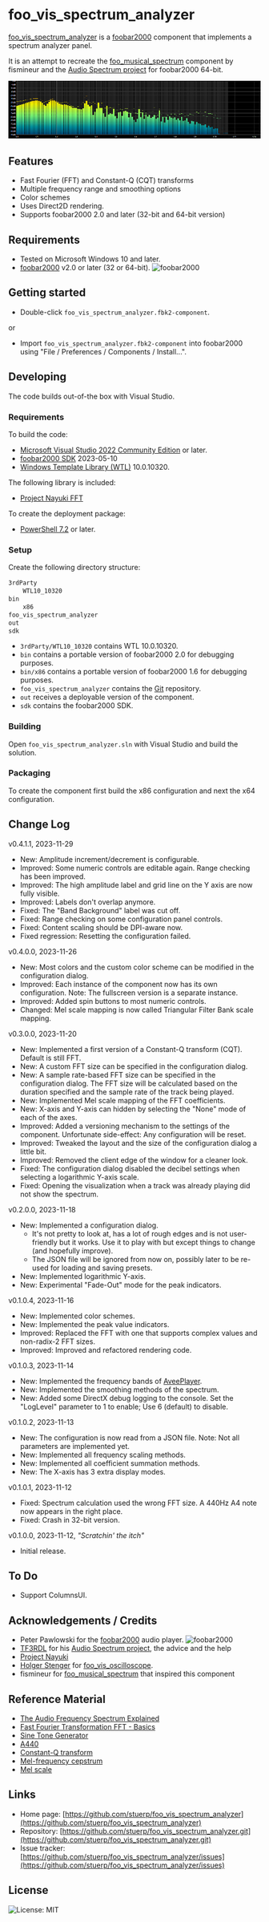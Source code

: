 
# foo_vis_spectrum_analyzer

[foo_vis_spectrum_analyzer](https://github.com/stuerp/foo_vis_spectrum_analyzer/releases) is a [foobar2000](https://www.foobar2000.org/) component that implements a spectrum analyzer panel.

It is an attempt to recreate the [foo_musical_spectrum](https://wiki.hydrogenaud.io/index.php?title=Foobar2000:Components/Musical_Spectrum_(foo_musical_spectrum)) component by fismineur 
and the [Audio Spectrum project](https://codepen.io/TF3RDL/pen/poQJwRW) for foobar2000 64-bit.

![Screenshot](/Resources/Screenshot.png?raw=true "Screenshot")

## Features

* Fast Fourier (FFT) and Constant-Q (CQT) transforms
* Multiple frequency range and smoothing options
* Color schemes
* Uses Direct2D rendering.
* Supports foobar2000 2.0 and later (32-bit and 64-bit version)

## Requirements

* Tested on Microsoft Windows 10 and later.
* [foobar2000](https://www.foobar2000.org/download) v2.0 or later (32 or 64-bit). ![foobar2000](https://www.foobar2000.org/button-small.png)

## Getting started

* Double-click `foo_vis_spectrum_analyzer.fbk2-component`.

or

* Import `foo_vis_spectrum_analyzer.fbk2-component` into foobar2000 using "File / Preferences / Components / Install...".

## Developing

The code builds out-of-the box with Visual Studio.

### Requirements

To build the code:

* [Microsoft Visual Studio 2022 Community Edition](https://visualstudio.microsoft.com/downloads/) or later.
* [foobar2000 SDK](https://www.foobar2000.org/SDK) 2023-05-10
* [Windows Template Library (WTL)](https://github.com/Win32-WTL/WTL) 10.0.10320.

The following library is included:

* [Project Nayuki FFT](https://www.nayuki.io/page/free-small-fft-in-multiple-languages)

To create the deployment package:

* [PowerShell 7.2](https://github.com/PowerShell/PowerShell) or later.

### Setup

Create the following directory structure:

    3rdParty
        WTL10_10320
    bin
        x86
    foo_vis_spectrum_analyzer
    out
    sdk

* `3rdParty/WTL10_10320` contains WTL 10.0.10320.
* `bin` contains a portable version of foobar2000 2.0 for debugging purposes.
* `bin/x86` contains a portable version of foobar2000 1.6 for debugging purposes.
* `foo_vis_spectrum_analyzer` contains the [Git](https://github.com/stuerp/foo_vis_spectrum_analyzer) repository.
* `out` receives a deployable version of the component.
* `sdk` contains the foobar2000 SDK.

### Building

Open `foo_vis_spectrum_analyzer.sln` with Visual Studio and build the solution.

### Packaging

To create the component first build the x86 configuration and next the x64 configuration.

## Change Log

v0.4.1.1, 2023-11-29

* New: Amplitude increment/decrement is configurable.
* Improved: Some numeric controls are editable again. Range checking has been improved.
* Improved: The high amplitude label and grid line on the Y axis are now fully visible.
* Improved: Labels don't overlap anymore.
* Fixed: The "Band Background" label was cut off.
* Fixed: Range checking on some configuration panel controls.
* Fixed: Content scaling should be DPI-aware now.
* Fixed regression: Resetting the configuration failed.

v0.4.0.0, 2023-11-26

* New: Most colors and the custom color scheme can be modified in the configuration dialog.
* Improved: Each instance of the component now has its own configuration. Note: The fullscreen version is a separate instance.
* Improved: Added spin buttons to most numeric controls.
* Changed: Mel scale mapping is now called Triangular Filter Bank scale mapping.

v0.3.0.0, 2023-11-20

* New: Implemented a first version of a Constant-Q transform (CQT). Default is still FFT.
* New: A custom FFT size can be specified in the configuration dialog.
* New: A sample rate-based FFT size can be specified in the configuration dialog. The FFT size will be calculated based on the duration specified and the sample rate of the track being played.
* New: Implemented Mel scale mapping of the FFT coefficients.
* New: X-axis and Y-axis can hidden by selecting the "None" mode of each of the axes.
* Improved: Added a versioning mechanism to the settings of the component. Unfortunate side-effect: Any configuration will be reset.
* Improved: Tweaked the layout and the size of the configuration dialog a little bit.
* Improved: Removed the client edge of the window for a cleaner look.
* Fixed: The configuration dialog disabled the decibel settings when selecting a logarithmic Y-axis scale.
* Fixed: Opening the visualization when a track was already playing did not show the spectrum.

v0.2.0.0, 2023-11-18

* New: Implemented a configuration dialog.
  * It's not pretty to look at, has a lot of rough edges and is not user-friendly but it works. Use it to play with but except things to change (and hopefully improve).
  * The JSON file will be ignored from now on, possibly later to be re-used for loading and saving presets.
* New: Implemented logarithmic Y-axis.
* New: Experimental "Fade-Out" mode for the peak indicators.

v0.1.0.4, 2023-11-16

* New: Implemented color schemes.
* New: Implemented the peak value indicators.
* Improved: Replaced the FFT with one that supports complex values and non-radix-2 FFT sizes.
* Improved: Improved and refactored rendering code.

v0.1.0.3, 2023-11-14

* New: Implemented the frequency bands of [AveePlayer](https://aveeplayer.com/).
* New: Implemented the smoothing methods of the spectrum.
* New: Added some DirectX debug logging to the console. Set the "LogLevel" parameter to 1 to enable; Use 6 (default) to disable.

v0.1.0.2, 2023-11-13

* New: The configuration is now read from a JSON file. Note: Not all parameters are implemented yet.
* New: Implemented all frequency scaling methods.
* New: Implemented all coefficient summation methods.
* New: The X-axis has 3 extra display modes.

v0.1.0.1, 2023-11-12

* Fixed: Spectrum calculation used the wrong FFT size. A 440Hz A4 note now appears in the right place.
* Fixed: Crash in 32-bit version.

v0.1.0.0, 2023-11-12, *"Scratchin' the itch"*

* Initial release.

## To Do

* Support ColumnsUI.

## Acknowledgements / Credits

* Peter Pawlowski for the [foobar2000](https://www.foobar2000.org/) audio player. ![foobar2000](https://www.foobar2000.org/button-small.png)
* [TF3RDL](https://hydrogenaud.io/index.php?action=profile;u=160476) for his [Audio Spectrum project](https://codepen.io/TF3RDL/pen/poQJwRW), the advice and the help
* [Project Nayuki](https://www.nayuki.io/page/free-small-fft-in-multiple-languages)
* [Holger Stenger](https://github.com/stengerh) for [foo_vis_oscilloscope](https://github.com/stengerh/foo_vis_oscilloscope_d2d).
* fismineur for [foo_musical_spectrum](https://wiki.hydrogenaud.io/index.php?title=Foobar2000:Components/Musical_Spectrum_(foo_musical_spectrum)) that inspired this component

## Reference Material

* [The Audio Frequency Spectrum Explained](https://www.headphonesty.com/2020/02/audio-frequency-spectrum-explained)
* [Fast Fourier Transformation FFT - Basics](https://www.nti-audio.com/en/support/know-how/fast-fourier-transform-fft)
* [Sine Tone Generator](https://www.audiocheck.net/audiofrequencysignalgenerator_sinetone.php)
* [A440](https://en.wikipedia.org/wiki/A440_(pitch_standard))
* [Constant-Q transform](https://en.wikipedia.org/wiki/Constant-Q_transform)
* [Mel-frequency cepstrum](https://en.wikipedia.org/wiki/Mel-frequency_cepstrum)
* [Mel scale](https://en.wikipedia.org/wiki/Mel_scale)

## Links

* Home page: [https://github.com/stuerp/foo_vis_spectrum_analyzer](https://github.com/stuerp/foo_vis_spectrum_analyzer)
* Repository: [https://github.com/stuerp/foo_vis_spectrum_analyzer.git](https://github.com/stuerp/foo_vis_spectrum_analyzer.git)
* Issue tracker: [https://github.com/stuerp/foo_vis_spectrum_analyzer/issues](https://github.com/stuerp/foo_vis_spectrum_analyzer/issues)

## License

![License: MIT](https://img.shields.io/badge/license-MIT-yellow.svg)
